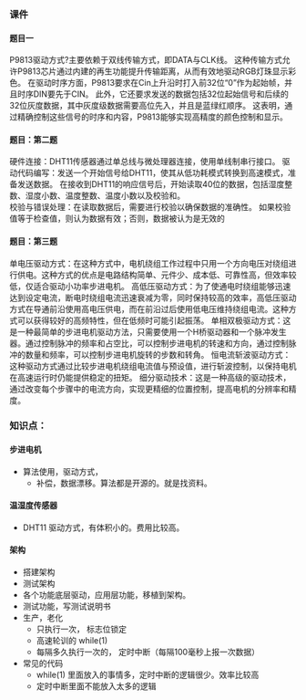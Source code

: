 ### 课件
#### 题目一
P9813驱动方式?主要依赖于双线传输方式，即DATA与CLK线。
这种传输方式允许P9813芯片通过内建的再生功能提升传输距离，从而有效地驱动RGB灯珠显示彩色。
在驱动时序方面，P9813要求在Cin上升沿时打入前32位“0”作为起始帧，并且时序DIN要先于CIN。
此外，它还要求发送的数据包括32位起始信号和后续的32位灰度数据，其中灰度级数据需要高位先入，并且是蓝绿红顺序。
这表明，通过精确控制这些信号的时序和内容，P9813能够实现高精度的颜色控制和显示。
#### 题目：第二题
硬件连接：DHT11传感器通过单总线与微处理器连接，使用单线制串行接口。
驱动代码编写：发送一个开始信号给DHT11，使其从低功耗模式转换到高速模式，准备发送数据。
在接收到DHT11的响应信号后，开始读取40位的数据，包括湿度整数、湿度小数、温度整数、温度小数以及校验和。	
校验与错误处理：在读取数据后，需要进行校验以确保数据的准确性。
如果校验值等于检查值，则认为数据有效；否则，数据被认为是无效的

#### 题目：第三题
单电压驱动方式：在这种方式中，电机绕组工作过程中只用一个方向电压对绕组进行供电。这种方式的优点是电路结构简单、元件少、成本低、可靠性高，但效率较低，仅适合驱动小功率步进电机。
高低压驱动方式：为了使通电时绕组能够迅速达到设定电流，断电时绕组电流迅速衰减为零，同时保持较高的效率，高低压驱动方式在导通前沿使用高电压供电，而在前沿过后使用低电压维持绕组电流。这种方式可以获得较好的高频特性，但在低频时可能引起振荡。
单相双极驱动方式：这是一种最简单的步进电机驱动方法，只需要使用一个H桥驱动器和一个脉冲发生器。通过控制脉冲的频率和占空比，可以控制步进电机的转速和方向，通过控制脉冲的数量和频率，可以控制步进电机旋转的步数和转角。
恒电流斩波驱动方式：这种驱动方式通过比较步进电机绕组电流值与预设值，进行斩波控制，以保持电机在高速运行时仍能提供稳定的扭矩。
细分驱动技术：这是一种高级的驱动技术，通过改变每个步骤中的电流方向，实现更精细的位置控制，提高电机的分辨率和精度。

### 知识点：
#### 步进电机
- 算法使用，驱动方式，
  - 补偿，数据漂移。算法都是开源的。就是找资料。

#### 温湿度传感器
- DHT11 驱动方式，有体积小的。费用比较高。


#### 架构
- 搭建架构
- 测试架构
- 各个功能底层驱动，应用层功能，移植到架构。
- 测试功能，写测试说明书
- 生产，老化
  - 只执行一次， 标志位锁定
  - 高速轮训的  while(1)
  - 每隔多久执行一次的， 定时中断（每隔100毫秒上报一次数据）
- 常见的代码
  - while(1) 里面放入的事情多，定时中断的逻辑很少。效率比较高
  - 定时中断里面不能放入太多的逻辑
